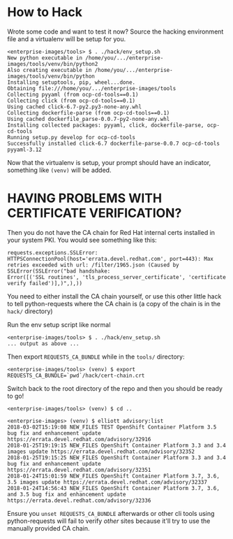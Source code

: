 # How to Hack

Wrote some code and want to test it now? Source the hacking
environment file and a virtualenv will be setup for you.

    <enterprise-images/tools> $ . ./hack/env_setup.sh
    New python executable in /home/you/.../enterprise-images/tools/venv/bin/python2
    Also creating executable in /home/you/.../enterprise-images/tools/venv/bin/python
    Installing setuptools, pip, wheel...done.
    Obtaining file:///home/you/.../enterprise-images/tools
    Collecting pyyaml (from ocp-cd-tools==0.1)
    Collecting click (from ocp-cd-tools==0.1)
    Using cached click-6.7-py2.py3-none-any.whl
    Collecting dockerfile-parse (from ocp-cd-tools==0.1)
    Using cached dockerfile_parse-0.0.7-py2-none-any.whl
    Installing collected packages: pyyaml, click, dockerfile-parse, ocp-cd-tools
    Running setup.py develop for ocp-cd-tools
    Successfully installed click-6.7 dockerfile-parse-0.0.7 ocp-cd-tools pyyaml-3.12

Now that the virtualenv is setup, your prompt should have an
indicator, something like `(venv)` will be added.

# HAVING PROBLEMS WITH CERTIFICATE VERIFICATION?

Then you do not have the CA chain for Red Hat internal certs installed
in your system PKI. You would see something like this:

    requests.exceptions.SSLError:
    HTTPSConnectionPool(host='errata.devel.redhat.com', port=443): Max
    retries exceeded with url: /filter/1965.json (Caused by
    SSLError(SSLError("bad handshake:
    Error([('SSL routines', 'tls_process_server_certificate', 'certificate verify failed')],)",),))


You need to either install the CA chain yourself, or use this other
little hack to tell python-requests where the CA chain is (a copy of
the chain is in the `hack/` directory)

Run the env setup script like normal

    <enterprise-images/tools> $ . ./hack/env_setup.sh
    ... output as above ...

Then export `REQUESTS_CA_BUNDLE` while in the `tools/` directory:

	<enterprise-images/tools> (venv) $ export REQUESTS_CA_BUNDLE=`pwd`/hack/cert-chain.crt

Switch back to the root directory of the repo and then you should be ready to go!

    <enterprise-images/tools> (venv) $ cd ..

	<enterprise-images> (venv) $ elliott advisory:list
	2018-03-02T15:19:08 NEW_FILES TEST OpenShift Container Platform 3.5 bug fix and enhancement update https://errata.devel.redhat.com/advisory/32916
	2018-01-25T19:19:15 NEW_FILES OpenShift Container Platform 3.3 and 3.4 images update https://errata.devel.redhat.com/advisory/32352
	2018-01-25T19:15:25 NEW_FILES OpenShift Container Platform 3.3 and 3.4 bug fix and enhancement update https://errata.devel.redhat.com/advisory/32351
	2018-01-24T15:01:59 NEW_FILES OpenShift Container Platform 3.7, 3.6, 3.5 images update https://errata.devel.redhat.com/advisory/32337
	2018-01-24T14:56:43 NEW_FILES OpenShift Container Platform 3.7, 3.6, and 3.5 bug fix and enhancement update https://errata.devel.redhat.com/advisory/32336

Ensure you `unset REQUESTS_CA_BUNDLE` afterwards or other cli tools
using python-requests will fail to verify *other* sites because it'll
try to use the manually provided CA chain.
